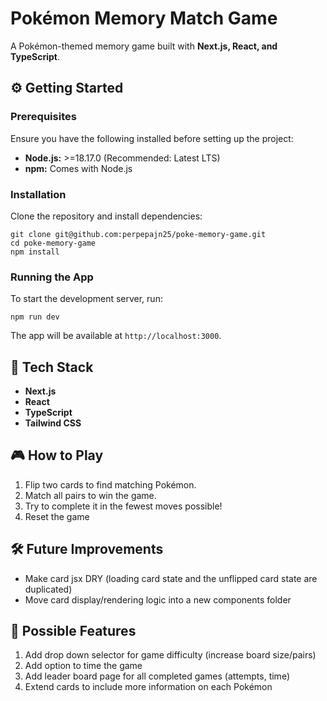 # Pokémon Memory Match Game

A Pokémon-themed memory game built with **Next.js, React, and TypeScript**.

## ⚙️ Getting Started

### Prerequisites
Ensure you have the following installed before setting up the project:

- **Node.js:** >=18.17.0 (Recommended: Latest LTS)
- **npm:** Comes with Node.js

### Installation
Clone the repository and install dependencies:
```
git clone git@github.com:perpepajn25/poke-memory-game.git
cd poke-memory-game
npm install
```

### Running the App
To start the development server, run:
```
npm run dev
```
The app will be available at `http://localhost:3000`.


## 🚀 Tech Stack
- **Next.js**
- **React**
- **TypeScript**
- **Tailwind CSS**

## 🎮 How to Play
1. Flip two cards to find matching Pokémon.
2. Match all pairs to win the game.
3. Try to complete it in the fewest moves possible!
4. Reset the game

## 🛠 Future Improvements
- Make card jsx DRY (loading card state and the unflipped card state are duplicated)
- Move card display/rendering logic into a new components folder

## 🔮 Possible Features
1. Add drop down selector for game difficulty (increase board size/pairs)
2. Add option to time the game
3. Add leader board page for all completed games (attempts, time)
4. Extend cards to include more information on each Pokémon
